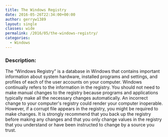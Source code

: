 ```yaml
---
title: The Windows Registry
date: 2016-05-26T22:34:00+00:00
author: gerryw1389
layout: single
classes: wide
permalink: /2016/05/the-windows-registry/
categories:
  - Windows
---
```

<!--more-->

### Description:

The &#8220;Windows Registry&#8221; is a database in Windows that contains important information about system hardware, installed programs and settings, and profiles of each of the user accounts on your computer. Windows continually refers to the information in the registry. You should not need to make manual changes to the registry because programs and applications typically make all the necessary changes automatically. An incorrect change to your computer's registry could render your computer inoperable. However, if a corrupt file appears in the registry, you might be required to make changes. It is strongly recommend that you back up the registry before making any changes and that you only change values in the registry that you understand or have been instructed to change by a source you trust.